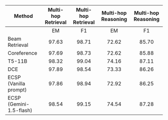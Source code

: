 |        Method            | Multi-hop Retrieval| Multi-hop Retrieval | Multi-hop Reasoning | Multi-hop Reasoning |
|--------------------------|:------------------:|:------------------:|:------------------:|:------------------:|
|                          |        EM        |        F1        |        EM        |        F1        |
| Beam Retrieval           |        97.63        |        98.71        |        72.62        | 85.70 |
| Coreference              |        97.69        |        98.73        |        72.62        | 85.88 |
| T5-11B                   |        98.32        |        99.04        |        74.16        | 87.11 |
| DCE                      |        97.89        |        98.54        |        73.33        | 86.26 |
| ECSP (Vanilla prompt)    |        97.86        |        98.94        |        72.92        | 86.25 |
| ECSP (Gemini-1.5-flash)  |        98.54        |        99.15        |        74.54        | 87.28 |
